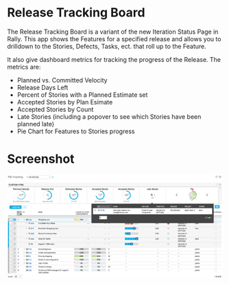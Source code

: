 Release Tracking Board
==============

The Release Tracking Board is a variant of the new Iteration Status Page in Rally. This app shows the Features for a specified release and allows you to drilldown to the Stories, Defects, Tasks, ect. that roll up to the Feature.

It also give dashboard metrics for tracking the progress of the Release. The metrics are:
* Planned vs. Committed Velocity
* Release Days Left
* Percent of Stories with a Planned Estimate set
* Accepted Stories by Plan Esimate
* Accepted Stories by Count
* Late Stories (including a popover to see which Stories have been planned late)
* Pie Chart for Features to Stories progress

Screenshot
==========
![screen shot 2014-06-27 at 4 31 55 pm](screenshot.png)
